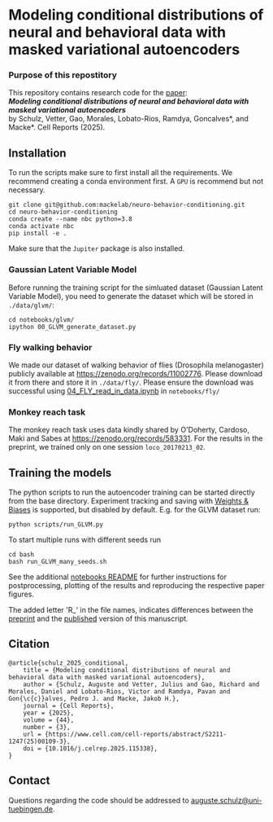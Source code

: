 # Modeling conditional distributions of neural and behavioral data with masked variational autoencoders

### Purpose of this repostitory

This repository contains research code for the [paper](https://www.cell.com/cell-reports/abstract/S2211-1247(25)00109-3):   
 ***Modeling conditional distributions of neural and behavioral data with masked variational autoencoders***  
 by Schulz, Vetter, Gao, Morales, Lobato-Rios, Ramdya, Goncalves*, and Macke*. Cell Reports (2025).



## Installation

To run the scripts make sure to first install all the requirements. We recommend creating a conda environment first.
A `GPU` is recommend but not necessary.



``` 
git clone git@github.com:mackelab/neuro-behavior-conditioning.git
cd neuro-behavior-conditioning
conda create --name nbc python=3.8
conda activate nbc
pip install -e .
```

Make sure that the `Jupiter` package is also installed.

### Gaussian Latent Variable Model

Before running the training script for the simluated dataset (Gaussian Latent Variable Model), you need to generate the dataset which will be stored in `./data/glvm/`:

```
cd notebooks/glvm/
ipython 00_GLVM_generate_dataset.py 
```


### Fly walking behavior

We made our dataset of walking behavior of flies (Drosophila melanogaster) publicly available at 
https://zenodo.org/records/11002776. Please download it from there and store it in `./data/fly/`.  Please ensure the download was successful using [04_FLY_read_in_data.ipynb](./notebooks/fly/04_FLY_read_in_data.ipynb) in `notebooks/fly/`

### Monkey reach task 

The monkey reach task uses data kindly shared by O'Doherty, Cardoso, Maki and Sabes at https://zenodo.org/records/583331. For the results in the preprint, we trained only on one session `loco_20170213_02`. 



## Training the models 

The python scripts to run the autoencoder training can be started directly from the base directory. Experiment tracking and saving with [Weights & Biases](https://wandb.ai/site) is supported, but disabled by default. E.g. for the GLVM dataset run:

```
python scripts/run_GLVM.py
```

To start multiple runs with different seeds run
```
cd bash
bash run_GLVM_many_seeds.sh
```

See the additional [notebooks README](./notebooks/README.md) for further instructions for postprocessing, plotting of the results and reproducing the respective paper figures.

The added letter 'R_' in the file names, indicates differences between the [preprint](https://www.biorxiv.org/content/10.1101/2024.04.19.590082v1)  and the [published](https://www.cell.com/cell-reports/abstract/S2211-1247(25)00109-3) version of this manuscript. 

## Citation

```
@article{schulz_2025_conditional,
	title = {Modeling conditional distributions of neural and behavioral data with masked variational autoencoders},  
	author = {Schulz, Auguste and Vetter, Julius and Gao, Richard and Morales, Daniel and Lobato-Rios, Victor and Ramdya, Pavan and Gon{\c{c}}alves, Pedro J. and Macke, Jakob H.},  
	journal = {Cell Reports},  
	year = {2025},
	volume = {44},
	number = {3},
	url = {https://www.cell.com/cell-reports/abstract/S2211-1247(25)00109-3},
	doi = {10.1016/j.celrep.2025.115338},
}
```
## Contact
Questions regarding the code should be addressed to auguste.schulz@uni-tuebingen.de.
